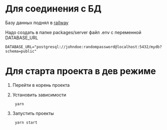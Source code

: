 # Для соединения с БД

Базу данных поднял в [railway](https://railway.app)

Надо создать в папке packages/server файл .env с переменной DATABASE_URL

    DATABASE_URL="postgresql://johndoe:randompassword@localhost:5432/mydb?schema=public"

# Для старта проекта в дев режиме
1. Перейти в корень проекта

2. Установить зависимости 

        yarn
        
3. Запустить проекты 

        yarn start

